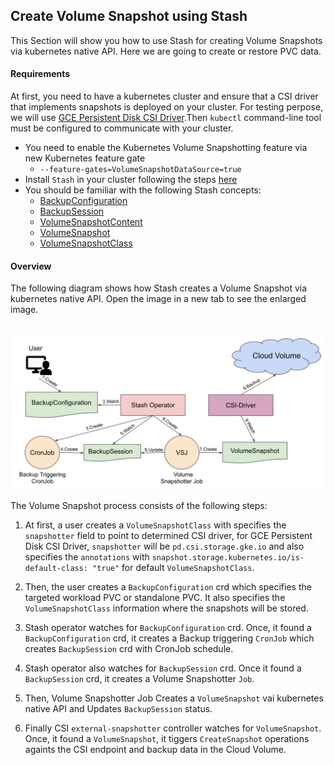 ## Create Volume Snapshot using Stash

This Section will show you how to use Stash for creating Volume Snapshots via kubernetes native API. Here we are going to create or restore PVC data. 

#### Requirements
At first, you need to have a kubernetes cluster and ensure that a CSI driver that implements snapshots is deployed on your cluster. For testing perpose, we will use [GCE Persistent Disk CSI Driver](https://github.com/kubernetes-sigs/gcp-compute-persistent-disk-csi-driver).Then `kubectl` command-line tool must be configured to communicate with your cluster.

* You need to enable the Kubernetes Volume Snapshotting feature via new Kubernetes feature gate 
    * `--feature-gates=VolumeSnapshotDataSource=true`
* Install `Stash` in your cluster following the steps [here](https://appscode.com/products/stash/0.8.3/setup/install/)
* You should be familiar with the following Stash concepts:
    * [BackupConfiguration]()
    * [BackupSession]()
    * [VolumeSnapshotContent](https://kubernetes.io/docs/concepts/storage/volume-snapshots/#volume-snapshot-contents)
    * [VolumeSnapshot](https://kubernetes.io/docs/concepts/storage/volume-snapshots/#volumesnapshots)
    * [VolumeSnapshotClass](https://kubernetes.io/docs/concepts/storage/volume-snapshot-classes/)

#### Overview

The following diagram shows how Stash creates a Volume Snapshot via kubernetes native API. Open the image in a new tab to see the enlarged image.

<p align="center">
  <img alt="Stash Backup Flow" src="/docs/images/v1beta1/backends/volumesnapshot/volume-snapshot-overview.svg">
</p>

The Volume Snapshot process consists of the following steps:

1. At first, a user creates a `VolumeSnapshotClass` with specifies the `snapshotter` field to point to determined CSI driver, for GCE Persistent Disk CSI Driver, `snapshotter` will be `pd.csi.storage.gke.io` and also specifies the `annotations` with `snapshot.storage.kubernetes.io/is-default-class: "true"` for default `VolumeSnapshotClass`.

2. Then, the user creates a `BackupConfiguration` crd which specifies the targeted workload PVC or standalone PVC. It also specifies the `VolumeSnapshotClass` information where the snapshots will be stored.

3. Stash operator watches for `BackupConfiguration` crd. Once, it found a `BackupConfiguration` crd, it creates a Backup triggering `CronJob` which creates `BackupSession` crd with CronJob schedule. 

4. Stash operator also watches for `BackupSession` crd. Once it found a `BackupSession` crd, it creates a Volume Snapshotter `Job`.

5. Then, Volume Snapshotter Job Creates a `VolumeSnapshot` vai kubernetes native API and Updates `BackupSession` status.

6. Finally CSI `external-snapshotter` controller watches for `VolumeSnapshot`. Once, it found a `VolumeSnapshot`, it tiggers `CreateSnapshot` operations againts the CSI endpoint and backup data in the Cloud Volume.


















         





